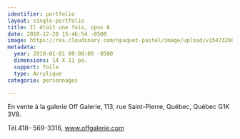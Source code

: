 ```yaml
---
identifier: portfolio
layout: single-portfolio
title: Il était une fois, opus 6
date: 2018-12-20 15:46:54 -0500
image: https://res.cloudinary.com/npaquet-pastel/image/upload/v1547326039/44265616_2187643068171595_2264983950239727616_n-1.jpg
metadata:
  year: 2018-01-01 00:00:00 -0500
  dimensions: 14 X 11 po.
  support: Toile
  type: Acrylique
categorie: personnages

---
```

En vente à la galerie Off Galerie, 113, rue Saint-Pierre, Québec, Québec  G1K 3V8.

Tél.418- 569-3316, www.offgalerie.com